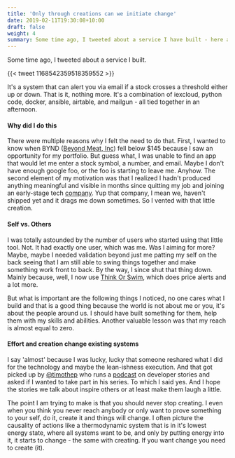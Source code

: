 ```yaml
---
title: 'Only through creations can we initiate change'
date: 2019-02-11T19:30:08+10:00
draft: false
weight: 4
summary: Some time ago, I tweeted about a service I have built - here are some lessons I learned from that. 
---
```


Some time ago, I tweeted about a service I built.

{{< tweet 1168542359518359552 >}}


It's a system that can alert you via email if a stock crosses a threshold either up or down. That is it, nothing more. It's a combination of iexcloud, python code, docker, ansible, airtable, and mailgun - all tied together in an afternoon.

#### Why did I do this

There were multiple reasons why I felt the need to do that. First, I wanted to know when BYND ([Beyond Meat, Inc](https://www.beyondmeat.com/)) fell below $145 because I saw an opportunity for my portfolio. But guess what, I was unable to find an app that would let me enter a stock symbol, a number, and email. Maybe I don't have enough google foo, or the foo is starting to leave me. Anyhow. The second element of my motivation was that I realized I hadn't produced anything meaningful and visible in months since quitting my job and joining an early-stage tech [company](https://bitspark.de/). Yup that company, I mean we, haven't shipped yet and it drags me down sometimes. So I vented with that little creation.

#### Self vs. Others

I was totally astounded by the number of users who started using that little tool. Not. It had exactly one user, which was me. Was I aiming for more? Maybe, maybe I needed validation beyond just me patting my self on the back seeing that I am still able to swing things together and make something work front to back. By the way, I since shut that thing down. Mainly because, well, I now use [Think Or Swim](https://www.tdameritrade.com/tools-and-platforms/thinkorswim/features.page), which does price alerts and a lot more.

But what is important are the following things I noticed, no one cares what I build and that is a good thing because the world is not about me or you, it's about the people around us. I should have built something for them, help them with my skills and abilities. Another valuable lesson was that my reach is almost equal to zero.

#### Effort and creation change existing systems

I say 'almost' because I was lucky, lucky that someone reshared what I did for the technology and maybe the lean-ishness execution. And that got picked up by [@timothep](https://twitter.com/timothep) who runs a [podcast](http://podcast.devjourney.info/) on developer stories and asked if I wanted to take part in his series. To which I said yes. And I hope the stories we talk about inspire others or at least make them laugh a little.

The point I am trying to make is that you should never stop creating. I even when you think you never reach anybody or only want to prove something to your self, do it, create it and things will change. I often picture the causality of actions like a thermodynamic system that is in it's lowest energy state, where all systems want to be, and only by putting energy into it, it starts to change - the same with creating. If you want change you need to create (it).
